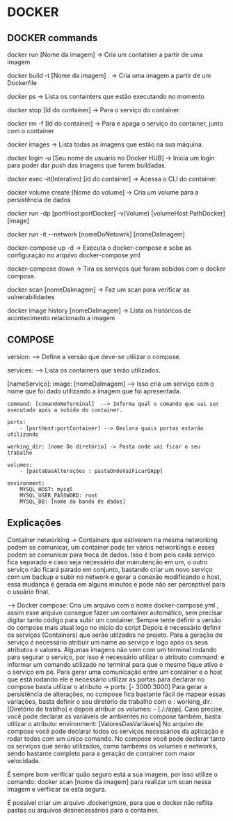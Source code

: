# DOCKER 

## DOCKER commands

docker run [Nome da imagem] -> Cria um contatiner a partir de uma imagem

docker build -t [Nome da imagem] . -> Cria uma imagem a partir de um Dockerfile

docker ps  -> Lista os containters que estão executando no momento

docker stop [Id do container] -> Para o serviço do container.

docker rm -f [Id do container] -> Para e apaga o serviço do container, junto com o container

docker images -> Lista todas as imagens que estão na sua máquina.

docker login -u [Seu nome de usuário no Docker HUB] -> Inicia um login para poder dar push das imagens que forem buildadas.

docker exec -it(Interativo) [id do container] -> Acessa o CLI do container.

docker volume create [Nome do volume] -> Cria um volume para a persistência de dados

docker run -dp [portHost:portDocker] -v(Volume) [volumeHost:PathDocker] [image]

docker run -it --network [nomeDoNetowrk] [nomeDaImagem]

docker-compose up -d -> Executa o docker-compose e sobe as configuração no arquivo docker-compose.yml

docker-compose down -> Tira os serviços que foram sobidos com o docker compose.

docker scan [nomeDaImagem] -> Faz um scan para verificar as vulnerabilidades 

docker image history [nomeDaImagem] -> Lista os históricos de acontecimento relacionado a imagem




## COMPOSE

version:  --> Define a versão que deve-se utilizar o compose.

services: --> Lista os containers que serão utilizados.

[nameServiço]:
    image: [nomeDaImagem]  --> Isso cria um serviço com o nome que foi dado utilizando a imagem que foi 
    apresentada.

    command: [comandoNoTerminal]  --> Informa qual o comando que vai ser executado após a subida do container.

    ports:
        - [portHost:portContainer] --> Declara quais portas estarão utilizando

    working_dir: [nome Do diretório] -> Pasta onde vai ficar o seu trabalho

    volumes:
        - [pastaDasAlterações : pastaOndeVaiFicarOApp]
    
    environment:
        MYSQL_HOST: mysql
        MYSQL_USER_PASSWORD: root
        MYSQL_DB: [nome do bando de dados]
    
 

## Explicações

Container networking -> Containers que estiverem na mesma networking podem se comunicar, um container
pode ter vários networkings e esses podem se comunicar para troca de dados. Isso é bom pois cada serviço
fica separado e caso seja necessário dar manutenção em um, o outro serviço não ficará parado em conjunto,
bastando criar um novo serviço com um backup e subir no network e gerar a conexão modificando o host, essa
mudança é gerada em alguns minutos e pode não ser perceptível para o usuário final. 

--> Docker compose: Cria um arquivo com o nome docker-compose.yml , assim esse arquivo consegue fazer um
container automático, sem precisar digitar tanto código para subir um container.
Sempre tente definir a versão do compose mais atual logo no inicio do script
Depois é necessário definir os serviços (Containers) que serão utilzados no projeto.
Para a geração do serviço é necessário atribuir um name ao serviço e logo após os seus atributos
e valores.
Algumas imagens não vem com um terminal rodando para segurar o serviço, por isso é necessário utilizar o
atributo command: e informar um comando utilizado no terminal para que o mesmo fique ativo e o serviço
em pé.
Para gerar uma comunicação entre um container e o host que está rodando ele é necessário utilizar as portas
para declarar no compose basta utilizar o atributo -> ports: [- 3000:3000]
Para gerar a persistência de alterações, no compose fica bastante fácil de mapear essas variações,
basta definir o seu diretório de trabalho com o : working_dir: [Diretório de trablho] e depois atribuir
os volumes: - [./:/app]. 
Caso precise, você pode declarar as variáveis de ambientes no compose também, basta utilizar o atributo:
environment: [ValoresDasVariáveis]
No arquivo de compose você pode declarar todos os serviços necessários da aplicação e rodar todos com
um único comando.
No compose você pode declarar tanto os serviços que serão utilizados, como tambéms os volumes e networks,
sendo bastante completo para a geração de container com maior velocidade.

É sempre bom verificar quão seguro está a sua imagem, por isso utilize o comando: docker scan [nome da imagem] 
para realizar um scan nessa imagem e verfiicar se esta segura.

É possível criar um arquivo .dockerignore, para que o docker não reflita pastas ou arquivos desnecessários
para o container.

